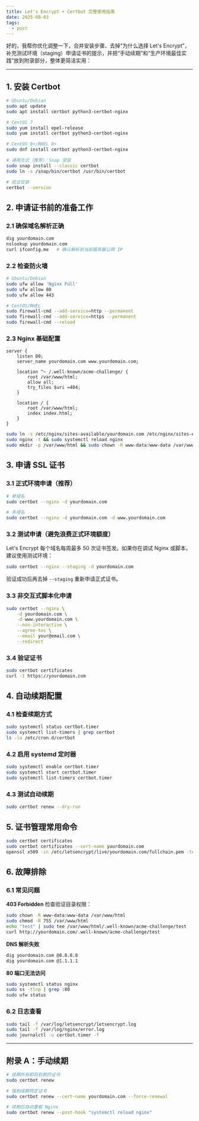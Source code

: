 ```yaml
---
title: Let's Encrypt + Certbot 完整使用指南
date: 2025-08-03
tags:
  - post
---
```


好的，我帮你优化调整一下，合并安装步骤、去掉“为什么选择 Let's Encrypt”，补充测试环境（staging）申请证书的提示，并把“手动续期”和“生产环境最佳实践”放到附录部分，整体更简洁实用：

---


## 1. 安装 Certbot

```bash
# Ubuntu/Debian
sudo apt update
sudo apt install certbot python3-certbot-nginx

# CentOS 7
sudo yum install epel-release
sudo yum install certbot python3-certbot-nginx

# CentOS 8+/RHEL 8+
sudo dnf install certbot python3-certbot-nginx

# 通用方式（推荐）：Snap 安装
sudo snap install --classic certbot
sudo ln -s /snap/bin/certbot /usr/bin/certbot

# 验证安装
certbot --version
```

## 2. 申请证书前的准备工作

### 2.1 确保域名解析正确

```bash
dig yourdomain.com
nslookup yourdomain.com
curl ifconfig.me   # 确认解析到当前服务器公网 IP
```

### 2.2 检查防火墙

```bash
# Ubuntu/Debian
sudo ufw allow 'Nginx Full'
sudo ufw allow 80
sudo ufw allow 443

# CentOS/RHEL
sudo firewall-cmd --add-service=http --permanent
sudo firewall-cmd --add-service=https --permanent
sudo firewall-cmd --reload
```

### 2.3 Nginx 基础配置

```nginx
server {
    listen 80;
    server_name yourdomain.com www.yourdomain.com;
    
    location ^~ /.well-known/acme-challenge/ {
        root /var/www/html;
        allow all;
        try_files $uri =404;
    }
    
    location / {
        root /var/www/html;
        index index.html;
    }
}
```

```bash
sudo ln -s /etc/nginx/sites-available/yourdomain.com /etc/nginx/sites-enabled/
sudo nginx -t && sudo systemctl reload nginx
sudo mkdir -p /var/www/html && sudo chown -R www-data:www-data /var/www/html
```

## 3. 申请 SSL 证书

### 3.1 正式环境申请（推荐）

```bash
# 单域名
sudo certbot --nginx -d yourdomain.com

# 多域名
sudo certbot --nginx -d yourdomain.com -d www.yourdomain.com
```

### 3.2 测试申请（避免浪费正式环境额度）

Let's Encrypt 每个域名每周最多 50 次证书签发。如果你在调试 Nginx 或脚本，建议使用测试环境：

```bash
sudo certbot --nginx --staging -d yourdomain.com
```

验证成功后再去掉 `--staging` 重新申请正式证书。

### 3.3 非交互式脚本化申请

```bash
sudo certbot --nginx \
    -d yourdomain.com \
    -d www.yourdomain.com \
    --non-interactive \
    --agree-tos \
    --email your@email.com \
    --redirect
```

### 3.4 验证证书

```bash
sudo certbot certificates
curl -I https://yourdomain.com
```

## 4. 自动续期配置

### 4.1 检查续期方式

```bash
sudo systemctl status certbot.timer
sudo systemctl list-timers | grep certbot
ls -la /etc/cron.d/certbot
```

### 4.2 启用 systemd 定时器

```bash
sudo systemctl enable certbot.timer
sudo systemctl start certbot.timer
sudo systemctl list-timers certbot.timer
```

### 4.3 测试自动续期

```bash
sudo certbot renew --dry-run
```

## 5. 证书管理常用命令

```bash
sudo certbot certificates
sudo certbot certificates --cert-name yourdomain.com
openssl x509 -in /etc/letsencrypt/live/yourdomain.com/fullchain.pem -text -noout
```

## 6. 故障排除

### 6.1 常见问题

**403 Forbidden**
检查验证目录权限：

```bash
sudo chown -R www-data:www-data /var/www/html
sudo chmod -R 755 /var/www/html
echo "test" | sudo tee /var/www/html/.well-known/acme-challenge/test
curl http://yourdomain.com/.well-known/acme-challenge/test
```

**DNS 解析失败**

```bash
dig yourdomain.com @8.8.8.8
dig yourdomain.com @1.1.1.1
```

**80 端口无法访问**

```bash
sudo systemctl status nginx
sudo ss -tlnp | grep :80
sudo ufw status
```

### 6.2 日志查看

```bash
sudo tail -f /var/log/letsencrypt/letsencrypt.log
sudo tail -f /var/log/nginx/error.log
sudo journalctl -u certbot.timer -f
```

---

## 附录 A：手动续期

```bash
# 续期所有即将到期的证书
sudo certbot renew

# 强制续期特定证书
sudo certbot renew --cert-name yourdomain.com --force-renewal

# 续期后自动重载 Nginx
sudo certbot renew --post-hook "systemctl reload nginx"
```

